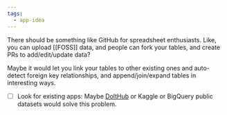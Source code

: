 ```yaml
---
tags:
  - app-idea
---
```

There should be something like GitHub for spreadsheet enthusiasts. Like, you can upload [[FOSS]] data, and people can fork your tables, and create PRs to add/edit/update data?

Maybe it would let you link your tables to other existing ones and auto-detect foreign key relationships, and append/join/expand tables in interesting ways.

- [ ] Look for existing apps: Maybe [DoltHub](https://www.dolthub.com/) or Kaggle or BigQuery public datasets would solve this problem.
